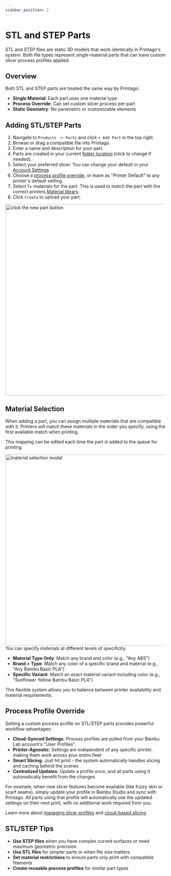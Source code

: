 ```yaml
---
sidebar_position: 2
---
```


# STL and STEP Parts

STL and STEP files are static 3D models that work identically in Printago's system. Both file types represent single-material parts that can have custom slicer process profiles applied.

## Overview

Both STL and STEP parts are treated the same way by Printago:
- **Single Material**: Each part uses one material type
- **Process Override**: Can set custom slicer process per-part  
- **Static Geometry**: No parametric or customizable elements

## Adding STL/STEP Parts

1. Navigate to `Products -> Parts` and click `+ Add Part` in the top right.
2. Browse or drag a compatible file into Printago.
3. Enter a name and description for your part.
4. Parts are created in your current [folder location](/docs/features/folders.md) (click to change if needed).
5. Select your preferred slicer.  You can change your default in your [Account Settings](/docs/settings/account-settings.md#slicer-settings)
6. Choose a [process profile override](/docs/printing/cloud-slicer.md), or leave as "Printer Default" to any printer's default setting.
7. Select 1+ materials for the part.  This is used to match the part with the correct printers.[Material library](/docs/printing/materials.md).  
9. Click `Create` to upload your part.
<img src="/img/parts/stl-step-screen.png" className="margin-left--lg" width="600" alt="click the new part button" />

## Material Selection

When adding a part, you can assign multiple materials that are compatible with it. Printers will match these materials in the order you specify, using the first available match when printing.  

This mapping can be edited each time the part is added to the queue for printing.

<img src="/img/parts/material_selection_1.png" className="margin-left--lg margin-top--md margin-bottom--md" width="600" alt="material selection modal" />
You can specify materials at different levels of specificity:

- **Material Type Only**: Match any brand and color (e.g., "Any ABS")
- **Brand + Type**: Match any color of a specific brand and material (e.g., "Any Bambu Basic PLA")
- **Specific Variant**: Match an exact material variant including color (e.g., "Sunflower Yellow Bambu Basic PLA")

This flexible system allows you to balance between printer availability and material requirements.

## Process Profile Override

Setting a custom process profile on STL/STEP parts provides powerful workflow advantages:

- **Cloud-Synced Settings**: Process profiles are pulled from your Bambu Lab account's "User Profiles".
- **Printer-Agnostic**: Settings are independent of any specific printer, making them work across your entire fleet
- **Smart Slicing**: Just hit print - the system automatically handles slicing and caching behind the scenes
- **Centralized Updates**: Update a profile once, and all parts using it automatically benefit from the changes

For example, when new slicer features become available (like fuzzy skin or scarf seams), simply update your profile in Bambu Studio and sync with Printago. All parts using that profile will automatically use the updated settings on their next print, with no additional work required from you.

Learn more about [managing slicer profiles](/docs/printing/slicer-profiles.md) and [cloud-based slicing](/docs/printing/cloud-slicer.md).

## STL/STEP Tips

- **Use STEP files** when you have complex curved surfaces or need maximum geometric precision
- **Use STL files** for simpler parts or when file size matters
- **Set material restrictions** to ensure parts only print with compatible filaments
- **Create reusable process profiles** for similar part types
